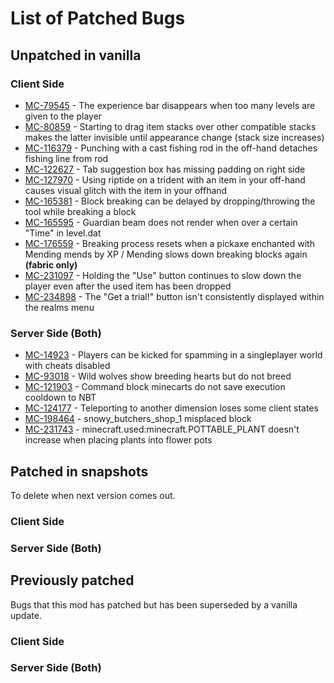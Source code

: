# List of Patched Bugs
## Unpatched in vanilla
### Client Side
* [MC-79545](https://bugs.mojang.com/browse/MC-79545) - The experience bar disappears when too many levels are given to the player
* [MC-80859](https://bugs.mojang.com/browse/MC-80859) - Starting to drag item stacks over other compatible stacks makes the latter invisible until appearance change (stack size increases)
* [MC-116379](https://bugs.mojang.com/browse/MC-116379) - Punching with a cast fishing rod in the off-hand detaches fishing line from rod
* [MC-122627](https://bugs.mojang.com/browse/MC-122627) - Tab suggestion box has missing padding on right side
* [MC-127970](https://bugs.mojang.com/browse/MC-127970) - Using riptide on a trident with an item in your off-hand causes visual glitch with the item in your offhand
* [MC-165381](https://bugs.mojang.com/browse/MC-165381) - Block breaking can be delayed by dropping/throwing the tool while breaking a block
* [MC-165595](https://bugs.mojang.com/browse/MC-165595) - Guardian beam does not render when over a certain "Time" in level.dat
* [MC-176559](https://bugs.mojang.com/browse/MC-176559) - Breaking process resets when a pickaxe enchanted with Mending mends by XP / Mending slows down breaking blocks again **(fabric only)**
* [MC-231097](https://bugs.mojang.com/browse/MC-231097) - Holding the "Use" button continues to slow down the player even after the used item has been dropped
* [MC-234898](https://bugs.mojang.com/browse/MC-234898) - The "Get a trial!" button isn't consistently displayed within the realms menu

### Server Side (Both)
* [MC-14923](https://bugs.mojang.com/browse/MC-14923) - Players can be kicked for spamming in a singleplayer world with cheats disabled
* [MC-93018](https://bugs.mojang.com/browse/MC-93018) - Wild wolves show breeding hearts but do not breed
* [MC-121903](https://bugs.mojang.com/browse/MC-121903) - Command block minecarts do not save execution cooldown to NBT
* [MC-124177](https://bugs.mojang.com/browse/MC-124177) - Teleporting to another dimension loses some client states
* [MC-198464](https://bugs.mojang.com/browse/MC-198464) - snowy_butchers_shop_1 misplaced block
* [MC-231743](https://bugs.mojang.com/browse/MC-231743) - minecraft.used:minecraft.POTTABLE_PLANT doesn't increase when placing plants into flower pots

## Patched in snapshots
To delete when next version comes out.
### Client Side
### Server Side (Both)

## Previously patched
Bugs that this mod has patched but has been superseded by a vanilla update.
### Client Side
### Server Side (Both)

